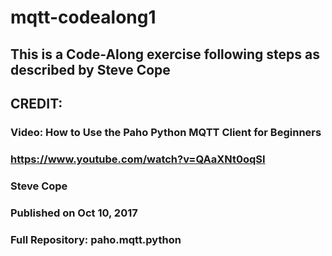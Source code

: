 # mqtt-codealong1 
##  This is a Code-Along exercise following steps as described by Steve Cope
##  CREDIT: 
### Video: How to Use the Paho Python MQTT Client for Beginners
### https://www.youtube.com/watch?v=QAaXNt0oqSI
### Steve Cope
### Published on Oct 10, 2017
### Full Repository: paho.mqtt.python



